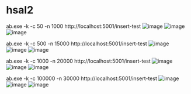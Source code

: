 # hsal2

ab.exe -k -c 50 -n 1000 http://localhost:5001/insert-test
![image](https://user-images.githubusercontent.com/2516321/140300941-0a736294-3a06-4fec-9280-01bdea6bdca9.png)
![image](https://user-images.githubusercontent.com/2516321/140301286-3cb70286-909d-428e-8514-5b36309984ba.png)
![image](https://user-images.githubusercontent.com/2516321/140301324-1545f0f4-9ed6-46d6-bd34-ea63a91482a5.png)

ab.exe -k -c 500 -n 15000 http://localhost:5001/insert-test
![image](https://user-images.githubusercontent.com/2516321/140301859-b1754c1d-147d-4731-adcb-87e65739f3f1.png)
![image](https://user-images.githubusercontent.com/2516321/140301949-8a118f0e-4d15-4044-acf8-58ed132fb90e.png)
![image](https://user-images.githubusercontent.com/2516321/140301982-9ef8173f-cc32-4399-8880-8c2a6cd38341.png)

ab.exe -k -c 1000 -n 20000 http://localhost:5001/insert-test
![image](https://user-images.githubusercontent.com/2516321/140302456-9393f1ef-7f0f-4b10-80dd-f5641b4a87ab.png)
![image](https://user-images.githubusercontent.com/2516321/140302509-60cb20b6-cbac-4eb0-8a35-a904b706ca72.png)
![image](https://user-images.githubusercontent.com/2516321/140302545-30d887dd-44be-4830-94f7-36023e6b03bf.png)

ab.exe -k -c 100000 -n 30000 http://localhost:5001/insert-test
![image](https://user-images.githubusercontent.com/2516321/140303660-ec2a8f39-787d-47f3-aaf4-3a965f738117.png)
![image](https://user-images.githubusercontent.com/2516321/140303933-1474255c-6de0-454c-a02c-bc8066c5998a.png)
![image](https://user-images.githubusercontent.com/2516321/140303728-62228147-4742-4656-985b-0ccecbca69d1.png)

